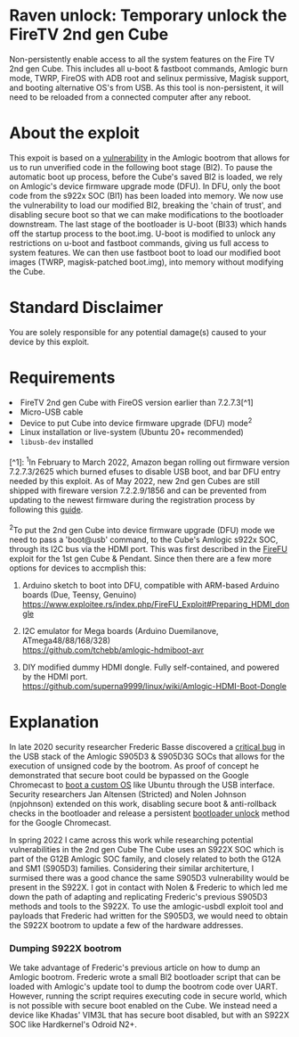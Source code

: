 # Raven unlock: Temporary unlock the FireTV 2nd gen Cube
Non-persistently enable access to all the system features on the Fire TV 2nd gen Cube.  This includes all u-boot & fastboot commands, Amlogic burn mode, TWRP, FireOS with ADB root and selinux permissive, Magisk support, and booting alternative OS's from USB.  As this tool is non-persistent, it will need to be reloaded from a connected computer after any reboot.

# About the exploit
This expoit is based on a <a href="https://fredericb.info/2021/02/amlogic-usbdl-unsigned-code-loader-for-amlogic-bootrom.html"> vulnerability</a>  in the Amlogic bootrom that allows for us to run unverified code in the following boot stage (Bl2).  To pause the automatic boot up process, before the Cube's saved Bl2 is loaded, we rely on Amlogic's device firmware upgrade mode (DFU).  In DFU, only the boot code from the s922x SOC (Bl1) has been loaded into memory.  We now use the vulnerability to load our modified Bl2, breaking the 'chain of trust', and disabling secure boot so that we can make modifications to the bootloader downstream.  The last stage of the bootloader is U-boot  (Bl33) which hands off the startup process to the boot.img.  U-boot is modified to unlock any restrictions on u-boot and fastboot commands, giving us full access to system features. We can then use fastboot boot to load our modified boot images (TWRP, magisk-patched boot.img), into memory without modifying the Cube.

# Standard Disclaimer
You are solely responsible for any potential damage(s) caused to your device by this exploit.

# Requirements
<li>FireTV 2nd gen Cube with FireOS version earlier than 7.2.7.3[^1]</li>
<li>Micro-USB cable</li>
<li>Device to put Cube into device firmware upgrade (DFU) mode<sup>2</sup></li>
<li>Linux installation or live-system (Ubuntu 20+ recommended)</li>
<li><code>libusb-dev</code> installed</li>

<br>  
[^1]: <sup>1</sup>In February to March 2022, Amazon began rolling out firmware version 7.2.7.3/2625 which burned efuses to disable USB boot, and bar DFU entry needed by this exploit.  As of May 2022, new 2nd gen Cubes are still shipped with fireware version 7.2.2.9/1856 and can be prevented from updating to the newest firmware during the registration process by following this <a href="https://www.aftvnews.com/how-to-skip-software-updates-during-initial-setup-or-factory-reset-on-a-fire-tv-firestick-or-fire-tv-cube/">guide</a>.<br><br>
<sup>2</sup>To put the 2nd gen Cube into device firmware upgrade (DFU) mode we need to pass a 'boot@usb' command, to the Cube's Amlogic s922x SOC, through its I2C bus via the HDMI port.  This was first described in the <a href="https://blog.exploitee.rs/2018/rooting-the-firetv-cube-and-pendant-with-firefu">FireFU</a> exploit for the 1st gen Cube & Pendant.  Since then there are a few more options for devices to accmplish this: 

1) Arduino sketch to boot into DFU, compatible with ARM-based Arduino boards (Due, Teensy, Genuino)<br>
https://www.exploitee.rs/index.php/FireFU_Exploit#Preparing_HDMI_dongle

2) I2C emulator for Mega boards (Arduino Duemilanove, ATmega48/88/168/328)<br>
https://github.com/tchebb/amlogic-hdmiboot-avr

3) DIY modified dummy HDMI dongle. Fully self-contained, and powered by the HDMI port.<br>
https://github.com/superna9999/linux/wiki/Amlogic-HDMI-Boot-Dongle<br>

# Explanation
In late 2020 security researcher Frederic Basse discovered a <a href="https://fredericb.info/2021/02/amlogic-usbdl-unsigned-code-loader-for-amlogic-bootrom.html">critical bug</a> in the USB stack of the Amlogic S905D3 & S905D3G SOCs that allows for the execution of unsigned code by the bootrom.  As proof of concept he demonstrated that secure boot could be bypassed on the Google Chromecast to <a href="https://fredericb.info/2021/11/booting-ubuntu-on-google-chromecast-with-google-tv.html">boot a custom OS</a> like Ubuntu through the USB interface.  Security researchers Jan Altensen (Stricted) and Nolen Johnson (npjohnson) extended on this work, disabling secure boot & anti-rollback checks in the bootloader and release a persistent <a href="https://github.com/npjohnson/sabrina-unlock">bootloader unlock</a> method for the Google Chromecast.<br>

In spring 2022 I came across this work while researching potential vulnerabilities in the 2nd gen Cube  The Cube uses an S922X SOC which is part of the G12B Amlogic SOC family, and closely related to both the G12A and SM1 (S905D3) families.  Considering their similar architerture, I surmised there was a good chance the same S905D3 vulnerability would be present in the S922X.  I got in contact with Nolen & Frederic to which led me down the path of adapting and replicating Frederic's previous S905D3 methods and tools to the S922X.  To use the amlogic-usbdl exploit tool and payloads that Frederic had written for the S905D3, we would need to obtain the S922X bootrom to update a few of the hardware addresses.

### Dumping S922X bootrom
We take advantage of Frederic's previous article on how to dump an Amlogic bootrom.
Frederic wrote a small Bl2 bootloader script that can be loaded with Amlogic's update tool to dump the bootrom code over UART.  However, running the script requires executing code in secure world, which is not possible with secure boot enabled on the Cube. We instead need a device like Khadas' VIM3L that has secure boot disabled, but with an S922X SOC like Hardkernel's Odroid N2+.








